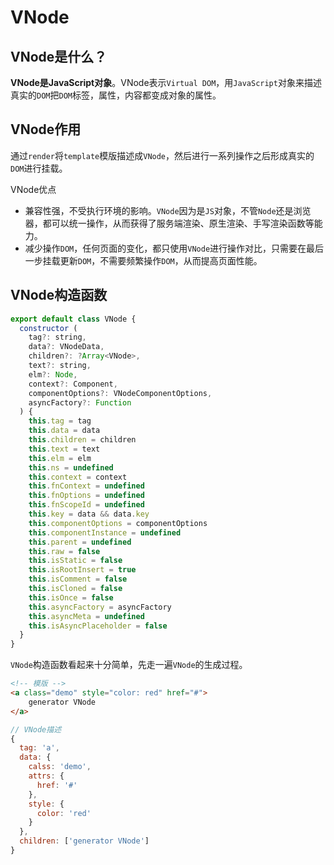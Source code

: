 # VNode

## VNode是什么？

**VNode是JavaScript对象**。VNode表示`Virtual DOM`，用`JavaScript`对象来描述真实的`DOM`把`DOM`标签，属性，内容都变成对象的属性。

## VNode作用

通过`render`将`template`模版描述成`VNode`，然后进行一系列操作之后形成真实的`DOM`进行挂载。

VNode优点

- 兼容性强，不受执行环境的影响。`VNode`因为是`JS`对象，不管`Node`还是浏览器，都可以统一操作，从而获得了服务端渲染、原生渲染、手写渲染函数等能力。
- 减少操作`DOM`，任何页面的变化，都只使用`VNode`进行操作对比，只需要在最后一步挂载更新`DOM`，不需要频繁操作`DOM`，从而提高页面性能。

## VNode构造函数

```javascript
export default class VNode {
  constructor (
    tag?: string,
    data?: VNodeData,
    children?: ?Array<VNode>,
    text?: string,
    elm?: Node,
    context?: Component,
    componentOptions?: VNodeComponentOptions,
    asyncFactory?: Function
  ) {
    this.tag = tag
    this.data = data
    this.children = children
    this.text = text
    this.elm = elm
    this.ns = undefined
    this.context = context
    this.fnContext = undefined
    this.fnOptions = undefined
    this.fnScopeId = undefined
    this.key = data && data.key
    this.componentOptions = componentOptions
    this.componentInstance = undefined
    this.parent = undefined
    this.raw = false
    this.isStatic = false
    this.isRootInsert = true
    this.isComment = false
    this.isCloned = false
    this.isOnce = false
    this.asyncFactory = asyncFactory
    this.asyncMeta = undefined
    this.isAsyncPlaceholder = false
  }
}
```

`VNode`构造函数看起来十分简单，先走一遍`VNode`的生成过程。

```html
<!-- 模版 -->
<a class="demo" style="color: red" href="#">
    generator VNode
</a>
```

```javascript
// VNode描述
{
  tag: 'a',
  data: {
    calss: 'demo',
    attrs: {
      href: '#'
    },
    style: {
      color: 'red'
    }
  },
  children: ['generator VNode']
}
```

